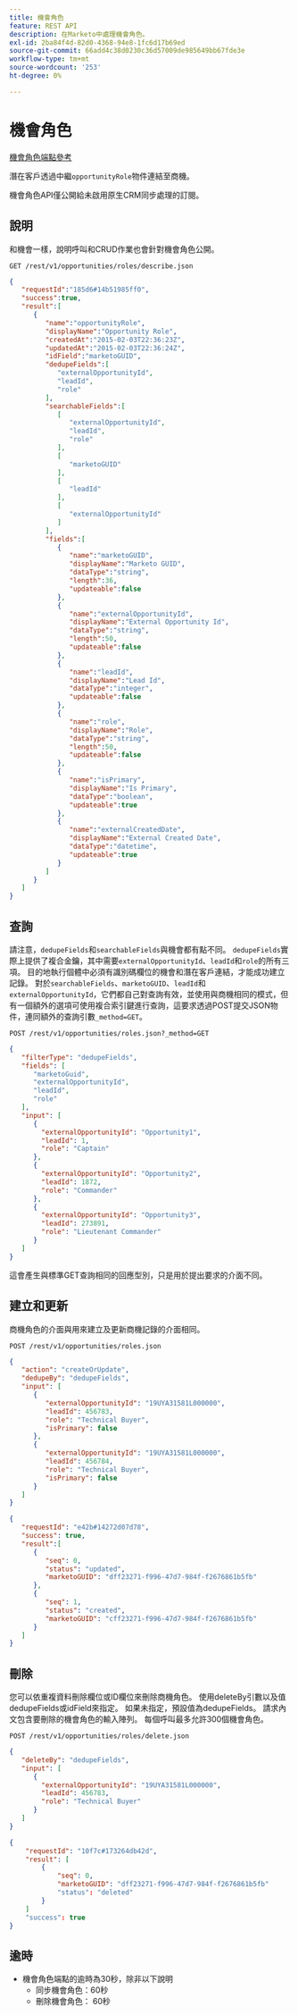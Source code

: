 ```yaml
---
title: 機會角色
feature: REST API
description: 在Marketo中處理機會角色。
exl-id: 2ba84f4d-82d0-4368-94e8-1fc6d17b69ed
source-git-commit: 66add4c38d0230c36d57009de985649bb67fde3e
workflow-type: tm+mt
source-wordcount: '253'
ht-degree: 0%

---
```


# 機會角色

[機會角色端點參考](https://developer.adobe.com/marketo-apis/api/mapi/#tag/Opportunities/operation/getOpportunityRolesUsingGET)

潛在客戶透過中繼`opportunityRole`物件連結至商機。

機會角色API僅公開給未啟用原生CRM同步處理的訂閱。

## 說明

和機會一樣，說明呼叫和CRUD作業也會針對機會角色公開。

```
GET /rest/v1/opportunities/roles/describe.json
```

```json
{  
   "requestId":"185d6#14b51985ff0",
   "success":true,
   "result":[  
      {  
         "name":"opportunityRole",
         "displayName":"Opportunity Role",
         "createdAt":"2015-02-03T22:36:23Z",
         "updatedAt":"2015-02-03T22:36:24Z",
         "idField":"marketoGUID",
         "dedupeFields":[  
            "externalOpportunityId",
            "leadId",
            "role"
         ],
         "searchableFields":[  
            [  
               "externalOpportunityId",
               "leadId",
               "role"
            ],
            [  
               "marketoGUID"
            ],
            [  
               "leadId"
            ],
            [  
               "externalOpportunityId"
            ]
         ],
         "fields":[  
            {  
               "name":"marketoGUID",
               "displayName":"Marketo GUID",
               "dataType":"string",
               "length":36,
               "updateable":false
            },
            {  
               "name":"externalOpportunityId",
               "displayName":"External Opportunity Id",
               "dataType":"string",
               "length":50,
               "updateable":false
            },
            {  
               "name":"leadId",
               "displayName":"Lead Id",
               "dataType":"integer",
               "updateable":false
            },
            {  
               "name":"role",
               "displayName":"Role",
               "dataType":"string",
               "length":50,
               "updateable":false
            },
            {  
               "name":"isPrimary",
               "displayName":"Is Primary",
               "dataType":"boolean",
               "updateable":true
            },
            {  
               "name":"externalCreatedDate",
               "displayName":"External Created Date",
               "dataType":"datetime",
               "updateable":true
            }
         ]
      }
   ]
}
```

## 查詢

請注意，`dedupeFields`和`searchableFields`與機會都有點不同。 `dedupeFields`實際上提供了複合金鑰，其中需要`externalOpportunityId`、`leadId`和`role`的所有三項。 目的地執行個體中必須有識別碼欄位的機會和潛在客戶連結，才能成功建立記錄。 對於`searchableFields`、`marketoGUID`、`leadId`和`externalOpportunityId`，它們都自己對查詢有效，並使用與商機相同的模式，但有一個額外的選項可使用複合索引鍵進行查詢，這要求透過POST提交JSON物件，連同額外的查詢引數`_method=GET`。

```
POST /rest/v1/opportunities/roles.json?_method=GET
```

```json
{  
   "filterType": "dedupeFields",
   "fields": [  
      "marketoGuid",
      "externalOpportunityId",
      "leadId",
      "role"
   ],
   "input": [  
      {  
        "externalOpportunityId": "Opportunity1",
        "leadId": 1,
        "role": "Captain"
      },
      {  
        "externalOpportunityId": "Opportunity2",
        "leadId": 1872,
        "role": "Commander"
      },
      {  
        "externalOpportunityId": "Opportunity3",
        "leadId": 273891,
        "role": "Lieutenant Commander"
      }
   ]
}
```

這會產生與標準GET查詢相同的回應型別，只是用於提出要求的介面不同。

## 建立和更新

商機角色的介面與用來建立及更新商機記錄的介面相同。

```
POST /rest/v1/opportunities/roles.json
```

```json
{
   "action": "createOrUpdate",
   "dedupeBy": "dedupeFields",
   "input": [
      {  
         "externalOpportunityId": "19UYA31581L000000",
         "leadId": 456783,
         "role": "Technical Buyer",
         "isPrimary": false
      },
      {
         "externalOpportunityId": "19UYA31581L000000",
         "leadId": 456784,
         "role": "Technical Buyer",
         "isPrimary": false
      }
   ]
}
```

```json
{
   "requestId": "e42b#14272d07d78",
   "success": true,
   "result":[
      {
         "seq": 0,
         "status": "updated",
         "marketoGUID": "dff23271-f996-47d7-984f-f2676861b5fb"
      },
      {
         "seq": 1,
         "status": "created",
         "marketoGUID": "cff23271-f996-47d7-984f-f2676861b5fb"
      }
   ]
}
```

## 刪除

您可以依重複資料刪除欄位或ID欄位來刪除商機角色。 使用deleteBy引數以及值dedupeFields或idField來指定。 如果未指定，預設值為dedupeFields。 請求內文包含要刪除的機會角色的輸入陣列。 每個呼叫最多允許300個機會角色。

```
POST /rest/v1/opportunities/roles/delete.json
```

```json
{  
   "deleteBy": "dedupeFields",
   "input": [  
      {  
        "externalOpportunityId": "19UYA31581L000000",
        "leadId": 456783,
        "role": "Technical Buyer"
      }
   ]
}
```

```json
{
    "requestId": "10f7c#173264db42d",
    "result": [
        {
            "seq": 0,
            "marketoGUID": "dff23271-f996-47d7-984f-f2676861b5fb"
            "status": "deleted"
        }
    ]
    "success": true
}
```

## 逾時

- 機會角色端點的逾時為30秒，除非以下說明
   - 同步機會角色：60秒 
   - 刪除機會角色： 60秒
